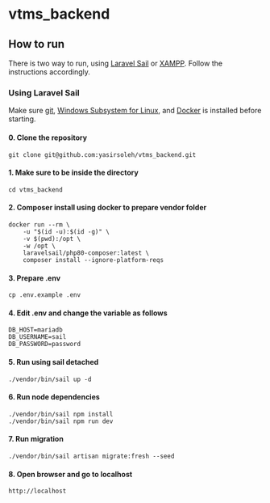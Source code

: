 # vtms_backend
## How to run
There is two way to run, using [Laravel Sail](#using-laravel-sail) or [XAMPP](#using-xampp). Follow the instructions accordingly.
### Using Laravel Sail 
Make sure [git](https://git-scm.com/), [Windows Subsystem for Linux](https://docs.microsoft.com/en-us/windows/wsl/install), and [Docker](https://www.docker.com/products/docker-desktop) is installed before starting.
#### 0. Clone the repository
```
git clone git@github.com:yasirsoleh/vtms_backend.git
```
#### 1. Make sure to be inside the directory
```
cd vtms_backend
```
#### 2. Composer install using docker to prepare vendor folder
```
docker run --rm \
    -u "$(id -u):$(id -g)" \
    -v $(pwd):/opt \
    -w /opt \
    laravelsail/php80-composer:latest \
    composer install --ignore-platform-reqs
```
#### 3. Prepare .env
```
cp .env.example .env
```
#### 4. Edit .env and change the variable as follows
```
DB_HOST=mariadb
DB_USERNAME=sail
DB_PASSWORD=password
```
#### 5. Run using sail detached
```
./vendor/bin/sail up -d
```
#### 6. Run node dependencies
```
./vendor/bin/sail npm install
./vendor/bin/sail npm run dev
```
#### 7. Run migration
```
./vendor/bin/sail artisan migrate:fresh --seed
```
#### 8. Open browser and go to localhost
```
http://localhost
```

